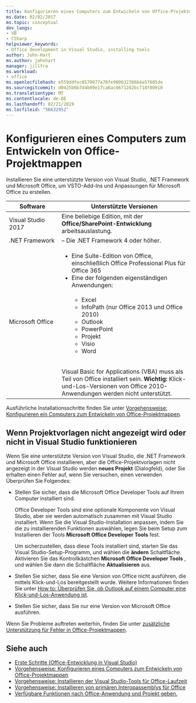```yaml
---
title: Konfigurieren eines Computers zum Entwickeln von Office-Projektmappen
ms.date: 02/02/2017
ms.topic: conceptual
dev_langs:
- VB
- CSharp
helpviewer_keywords:
- Office development in Visual Studio, installing tools
author: John-Hart
ms.author: johnhart
manager: jillfra
ms.workload:
- office
ms.openlocfilehash: e559ddfec8570077a78fe980632366b4a57605de
ms.sourcegitcommit: d0425b6b7d4b99e17ca6ac0671282bc718f80910
ms.translationtype: MT
ms.contentlocale: de-DE
ms.lasthandoff: 02/21/2019
ms.locfileid: "56632952"
---
```

# <a name="configure-a-computer-to-develop-office-solutions"></a>Konfigurieren eines Computers zum Entwickeln von Office-Projektmappen

Installieren Sie eine unterstützte Version von Visual Studio, .NET Framework und Microsoft Office, um VSTO-Add-Ins und Anpassungen für Microsoft Office zu erstellen.

|Software|Unterstützte Versionen|
|--------------|------------------------|
|Visual Studio 2017| Eine beliebige Edition, mit der **Office/SharePoint-Entwicklung** arbeitsauslastung.|
|.NET Framework|– Die .NET Framework 4 oder höher.|
|Microsoft Office|<ul><li>Eine Suite-Edition von Office, einschließlich Office Professional Plus für Office 365</li><li>Eine der folgenden eigenständigen Anwendungen:<br /><br /> <ul><li>Excel</li><li>InfoPath (nur Office 2013 und Office 2010)</li><li>Outlook</li><li>PowerPoint</li><li>Projekt</li><li>Visio</li><li>Word</li></ul></li></ul><br /> Visual Basic for Applications (VBA) muss als Teil von Office installiert sein. **Wichtig:** Klick-und-Los-Versionen von Office 2010-Anwendungen werden nicht unterstützt.|

Ausführliche Installationsschritte finden Sie unter [Vorgehensweise: Konfigurieren ein Computers zum Entwickeln von Office-Projektmappen](../vsto/how-to-configure-a-computer-to-develop-office-solutions.md).

## <a name="if-project-templates-dont-appear-or-they-dont-work-in-visual-studio"></a>Wenn Projektvorlagen nicht angezeigt wird oder nicht in Visual Studio funktionieren

Wenn Sie eine unterstützte Version von Visual Studio, die .NET Framework und Microsoft Office installieren, aber die Office-Projektvorlagen nicht angezeigt in der Visual Studio werden **neues Projekt** (Dialogfeld), oder Sie erhalten einen Fehler auf, wenn Sie versuchen, einen verwenden Überprüfen Sie Folgendes:

- Stellen Sie sicher, dass die Microsoft Office Developer Tools auf Ihrem Computer installiert sind.

     Office Developer Tools sind eine optionale Komponente von Visual Studio, aber sie werden automatisch zusammen mit Visual Studio installiert. Wenn Sie die Visual Studio-Installation anpassen, indem Sie die zu installierenden Funktionen auswählen, legen Sie beim Setup zum Installieren der Tools **Microsoft Office Developer Tools** fest.

     Um sicherzustellen, dass diese Tools installiert sind, starten Sie das Visual Studio-Setup-Programm, und wählen die **ändern** Schaltfläche. Aktivieren Sie das Kontrollkästchen **Microsoft Office Developer Tools** , und wählen Sie dann die Schaltfläche **Aktualisieren** aus.

- Stellen Sie sicher, dass Sie eine Version von Office nicht ausführen, die mittels Klick-und-Los bereitgestellt wurde. Weitere Informationen finden Sie unter [How to: Überprüfen Sie, ob Outlook auf einem Computer eine Klick-und-Los-Anwendung ist](/previous-versions/office/developer/office-2010/ff864733(v=office.14)).

- Stellen Sie sicher, dass Sie nur eine Version von Microsoft Office ausführen.

Wenn Sie Probleme auftreten weiterhin, finden Sie unter [zusätzliche Unterstützung für Fehler in Office-Projektmappen](../vsto/additional-support-for-errors-in-office-solutions.md).

## <a name="see-also"></a>Siehe auch
- [Erste Schritte &#40;Office-Entwicklung in Visual Studio&#41;](../vsto/getting-started-office-development-in-visual-studio.md)
- [Vorgehensweise: Konfigurieren eines Computers zum Entwickeln von Office-Projektmappen](../vsto/how-to-configure-a-computer-to-develop-office-solutions.md)
- [Vorgehensweise: Installieren der Visual Studio-Tools für Office-Laufzeit](../vsto/how-to-install-the-visual-studio-tools-for-office-runtime-redistributable.md)
- [Vorgehensweise: Installieren von primären Interopassemblys für Office](../vsto/how-to-install-office-primary-interop-assemblies.md)
- [Verfügbare Funktionen nach Office-Anwendung und Projekt geben.](../vsto/features-available-by-office-application-and-project-type.md)